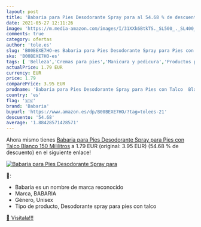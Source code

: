 ```yaml
---
layout: post
title: 'Babaria para Pies Desodorante Spray para al 54.68 % de descuento'
date: 2021-05-27 12:11:26
image: 'https://m.media-amazon.com/images/I/31XXk6BtkTS._SL500_._SL400_.jpg'
comments: true
category: ofertas
author: 'tole.es'
slug: 'B00BEXE7HO-es Babaria para Pies Desodorante Spray para Pies con Talco...'
sku: 'B00BEXE7HO-es'
tags: [ 'Belleza','Cremas para pies','Manicura y pedicura','Productos para el cuidado de las manos y de los pies','babaria','desodorante', ]
actualPrice: 1.79 EUR
currency: EUR
price: 1.79
comparePrice: 3.95 EUR
prodname: 'Babaria para Pies Desodorante Spray para Pies con Talco  Blanco  150 Mililitros'
country: 'es'
flag: '🇪🇸'
brand: 'Babaria'
buyurl: 'https://www.amazon.es/dp/B00BEXE7HO/?tag=tolees-21'
descuento: '54.68'
average: '1.88428571428571'
---
```


Ahora mismo tienes [Babaria para Pies Desodorante Spray para Pies con Talco  Blanco  150 Mililitros](https://www.amazon.es/dp/B00BEXE7HO/?tag=tolees-21) a 1.79 EUR (original: 3.95 EUR) (54.68 %  de descuento) en el siguiente enlace!

[![Babaria para Pies Desodorante Spray para](https://m.media-amazon.com/images/I/31XXk6BtkTS._SL500_._SL400_.jpg)](https://www.amazon.es/dp/B00BEXE7HO/?tag=tolees-21)

🔎:

- Babaria es un nombre de marca reconocido
- Marca, BABARIA
- Género, Unisex
- Tipo de producto, Desodorante spray para pies con talco

[🛒 Visítala!!!](https://www.amazon.es/dp/B00BEXE7HO/?tag=tolees-21)
